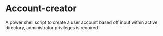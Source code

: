 # Account-creator
A power shell script to create a user account based off input within active directory, administrator privileges is required.
